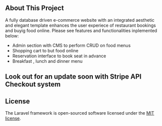 ## About This Project

A fully database driven e-commerce website with an integrated  aesthetic and elegant template enhances the user experiece of restaurant bookings and buyig food online. 
Please see features and functionalities inplemented below:

- Admin section with CMS to perform CRUD on food menus
- Shopping cart to but food online
- Reservation interface to book seat in advance
- Breakfast , lunch and dinner menu 

## Look out for an update soon with Stripe API Checkout system

## License

The Laravel framework is open-sourced software licensed under the [MIT license](https://opensource.org/licenses/MIT).
